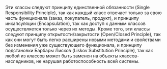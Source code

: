Эти классы следуют принципу единственной обязанности (Single Responsibility Principle), так как каждый класс отвечает только за свою часть функционала (заказ, покупатель, продукт), и принципу инкапсуляции (Encapsulation), так как доступ к данным классов осуществляется только через их методы. Кроме того, эти классы следуют принципу открытости/закрытости (Open/Closed Principle), так как они могут быть легко расширены новыми методами и свойствами без изменения уже существующего функционала, и принципу подстановки Барбары Лисков (Liskov Substitution Principle), так как любой из классов может быть заменен на объекты классов-наследников, не нарушая работоспособность всей системы.
